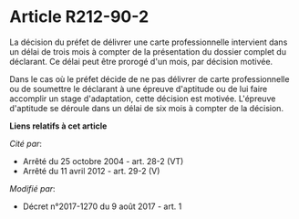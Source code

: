 # Article R212-90-2

La décision du préfet de délivrer une carte professionnelle intervient dans un délai de trois mois à compter de la
présentation du dossier complet du déclarant. Ce délai peut être prorogé d'un mois, par décision motivée.

Dans le cas où le préfet décide de ne pas délivrer de carte professionnelle ou de soumettre le déclarant à une épreuve
d'aptitude ou de lui faire accomplir un stage d'adaptation, cette décision est motivée. L'épreuve d'aptitude se déroule dans
un délai de six mois à compter de la décision.

**Liens relatifs à cet article**

_Cité par_:

  - Arrêté du 25 octobre 2004 - art. 28-2 (VT)
  - Arrêté du 11 avril 2012 - art. 29-2 (V)

_Modifié par_:

  - Décret n°2017-1270 du 9 août 2017 - art. 1
